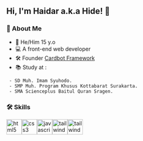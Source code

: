 
##  Hi, I'm **Haidar** a.k.a **Hide**! 👋


### 🚀 About Me
+ 🧑 He/Him 15 y.o 
+ 💻 A front-end web developer 
+ 🛠 Founder [Cardbot Framework](https://cardbot.netlify.app/)
+ 📚 Study at : 
```
 - SD Muh. Imam Syuhodo.
 - SMP Muh. Program Khusus Kottabarat Surakarta.
 - SMA Scienceplus Baitul Quran Sragen.
```

### 🛠 Skills
<p align="left"> <a href="https://html.spec.whatwg.org/"><img src="https://raw.githubusercontent.com/abranhe/programming-languages-logos/master/src/html/html.svg" alt="html5" width="40" height="40"></a><a href="https://www.w3.org/TR/CSS/#css"><img src="https://raw.githubusercontent.com/detain/svg-logos/master/svg/css-3.svg" alt="css3" width="40" height="40"></a><img src="https://raw.githubusercontent.com/detain/svg-logos/master/svg/logo-javascript.svg" alt="javascript" width="40" height="40"></a><a href="https://tailwindcss.com/"><img src="https://commons.wikimedia.org/wiki/File:Tailwind_CSS_Logo.svg" alt="tailwindcss" width="40" height="40"></a><a href="https://getbootstrap.com/"><img src="https://id.m.wikipedia.org/wiki/Berkas:Bootstrap_logo.svg" alt="tailwindcss" width="40" height="40"></a></p>

